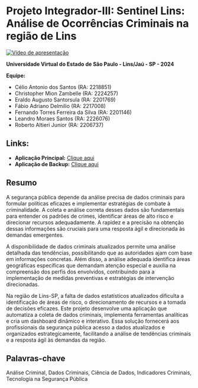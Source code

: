 # Projeto Integrador-III: Sentinel Lins: Análise de Ocorrências Criminais na região de Lins

[![Vídeo de apresentação](https://img.youtube.com/vi/qpsWo8ZKUwM/0.jpg)](https://www.youtube.com/watch?v=qpsWo8ZKUwM)

**Universidade Virtual do Estado de São Paulo - Lins/Jaú - SP - 2024**

**Equipe:**

* Célio Antonio dos Santos (RA: 2218851)
* Christopher Mion Zambelle (RA: 2224257)
* Eraldo Augusto Santorsula (RA: 2201769)
* Fábio Adriano Delmilio (RA: 2217008)
* Fernando Torres Ferreira da Silva (RA: 2201146)
* Leandro Moraes Santos (RA: 2226076)
* Roberto Altieri Junior (RA: 2206737)

## Links:

* **Aplicação Principal:** [Clique aqui](https://apex.oracle.com/pls/apex/r/univesp_pi/sentinellins/dados?session=356461969456)
* **Aplicação de Backup:** [Clique aqui](https://apex.oracle.com/pls/apex/r/univesp_pi/sentinellins/login?session=2207824350135)



## Resumo

A segurança pública depende da análise precisa de dados criminais para formular políticas eficazes e implementar estratégias de combate à criminalidade.  A coleta e análise correta desses dados são fundamentais para entender os padrões de crimes, identificar áreas de alto risco e direcionar recursos adequadamente.  A rapidez e a precisão na obtenção dessas informações são cruciais para uma resposta ágil e direcionada às demandas emergentes.

A disponibilidade de dados criminais atualizados permite uma análise detalhada das tendências, possibilitando que as autoridades ajam com base em informações concretas.  Além disso, a análise adequada identifica áreas geográficas específicas que demandam atenção especial e auxilia na compreensão dos perfis dos envolvidos, contribuindo para a implementação de medidas preventivas e estratégias de intervenção direcionadas.

Na região de Lins-SP, a falta de dados estatísticos atualizados dificulta a identificação de áreas de risco, o direcionamento de recursos e a tomada de decisões eficazes.  Este projeto desenvolve uma aplicação que automatiza a coleta de dados criminais, implementa ferramentas analíticas e cria um dashboard dinâmico e interativo.  Essa solução fornecerá aos profissionais da segurança pública acesso a dados atualizados e organizados estrategicamente, facilitando a análise de tendências criminais e a resposta ágil às demandas da região.


## Palavras-chave

Análise Criminal, Dados Criminais, Ciência de Dados, Indicadores Criminais, Tecnologia na Segurança Pública
